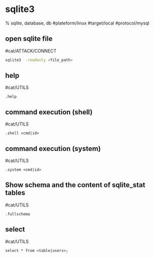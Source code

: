 # sqlite3

% sqlite, database, db
#plateform/linux  #target/local  #protocol/mysql  
## open sqlite file
#cat/ATTACK/CONNECT 
```bash
sqlite3  -readonly <file_path> 
```

## help
#cat/UTILS
```
.help
```

## command execution (shell)
#cat/UTILS
```
.shell <cmd|id>
```

## command execution (system)
#cat/UTILS
```
.system <cmd|id>
```

## Show schema and the content of sqlite_stat tables
#cat/UTILS
```
.fullschema
```

## select
#cat/UTILS
```
select * from <table|users>;
```
